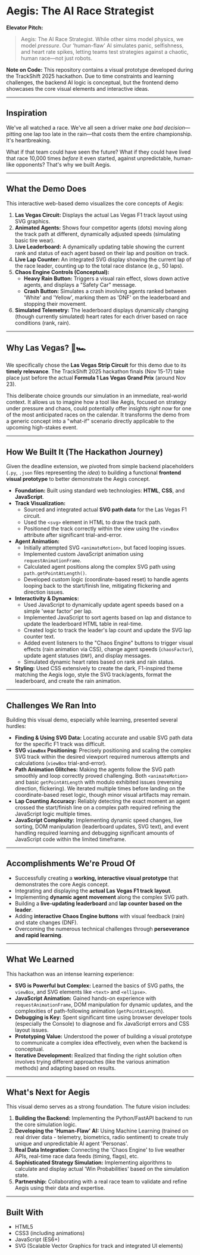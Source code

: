 # Aegis: The AI Race Strategist

**Elevator Pitch:**
> Aegis: The AI Race Strategist. While other sims model physics, we model *pressure*. Our 'human-flaw' AI simulates panic, selfishness, and heart rate spikes, letting teams test strategies against a chaotic, human race—not just robots.

**Note on Code:** This repository contains a visual prototype developed during the TrackShift 2025 hackathon. Due to time constraints and learning challenges, the backend AI logic is conceptual, but the frontend demo showcases the core visual elements and interactive ideas.

---
## Inspiration

We've all watched a race. We've all seen a driver make *one bad decision*—pitting one lap too late in the rain—that costs them the entire championship. It's heartbreaking.

What if that team could have seen the future? What if they could have lived that race 10,000 times *before* it even started, against unpredictable, human-like opponents? That's why we built Aegis.

---
## What the Demo Does

This interactive web-based demo visualizes the core concepts of Aegis:

1.  **Las Vegas Circuit:** Displays the actual Las Vegas F1 track layout using SVG graphics.
2.  **Animated Agents:** Shows four competitor agents (dots) moving along the track path at different, dynamically adjusted speeds (simulating basic tire wear).
3.  **Live Leaderboard:** A dynamically updating table showing the current rank and status of each agent based on their lap and position on track.
4.  **Live Lap Counter:** An integrated SVG display showing the current lap of the race leader, counting up to the total race distance (e.g., 50 laps).
5.  **Chaos Engine Controls (Conceptual):**
    * **Heavy Rain Button:** Triggers a visual rain effect, slows down active agents, and displays a "Safety Car" message.
    * **Crash Button:** Simulates a crash involving agents ranked between 'White' and 'Yellow', marking them as 'DNF' on the leaderboard and stopping their movement.
6.  **Simulated Telemetry:** The leaderboard displays dynamically changing (though currently simulated) heart rates for each driver based on race conditions (rank, rain).

---
## Why Las Vegas? 🎲🏎️

We specifically chose the **Las Vegas Strip Circuit** for this demo due to its **timely relevance**. The TrackShift 2025 hackathon finals (Nov 15-17) take place just before the actual **Formula 1 Las Vegas Grand Prix** (around Nov 23).

This deliberate choice grounds our simulation in an immediate, real-world context. It allows us to imagine how a tool like Aegis, focused on strategy under pressure and chaos, could potentially offer insights *right now* for one of the most anticipated races on the calendar. It transforms the demo from a generic concept into a "what-if" scenario directly applicable to the upcoming high-stakes event.

---
## How We Built It (The Hackathon Journey)

Given the deadline extension, we pivoted from simple backend placeholders (`.py`, `.json` files representing the *idea*) to building a functional **frontend visual prototype** to better demonstrate the Aegis concept.

* **Foundation:** Built using standard web technologies: **HTML**, **CSS**, and **JavaScript**.
* **Track Visualization:**
    * Sourced and integrated actual **SVG path data** for the Las Vegas F1 circuit.
    * Used the `<svg>` element in HTML to draw the track path.
    * Positioned the track correctly within the view using the `viewBox` attribute after significant trial-and-error.
* **Agent Animation:**
    * Initially attempted SVG `<animateMotion>`, but faced looping issues.
    * Implemented custom JavaScript animation using `requestAnimationFrame`.
    * Calculated agent positions along the complex SVG path using `path.getPointAtLength()`.
    * Developed custom logic (coordinate-based reset) to handle agents looping back to the start/finish line, mitigating flickering and direction issues.
* **Interactivity & Dynamics:**
    * Used JavaScript to dynamically update agent speeds based on a simple 'wear factor' per lap.
    * Implemented JavaScript to sort agents based on lap and distance to update the leaderboard HTML table in real-time.
    * Created logic to track the leader's lap count and update the SVG lap counter text.
    * Added event listeners to the "Chaos Engine" buttons to trigger visual effects (rain animation via CSS), change agent speeds (`chaosFactor`), update agent statuses (`DNF`), and display messages.
    * Simulated dynamic heart rates based on rank and rain status.
* **Styling:** Used CSS extensively to create the dark, F1-inspired theme matching the Aegis logo, style the SVG track/agents, format the leaderboard, and create the rain animation.

---
## Challenges We Ran Into

Building this visual demo, especially while learning, presented several hurdles:

* **Finding & Using SVG Data:** Locating accurate and usable SVG path data for the specific F1 track was difficult.
* **SVG `viewBox` Positioning:** Precisely positioning and scaling the complex SVG track within the desired viewport required numerous attempts and calculations (`viewBox` trial-and-error).
* **Path Animation Glitches:** Making the agents follow the SVG path smoothly and loop correctly proved challenging. Both `<animateMotion>` and basic `getPointAtLength` with modulo exhibited issues (reversing direction, flickering). We iterated multiple times before landing on the coordinate-based reset logic, though minor visual artifacts may remain.
* **Lap Counting Accuracy:** Reliably detecting the exact moment an agent crossed the start/finish line on a complex path required refining the JavaScript logic multiple times.
* **JavaScript Complexity:** Implementing dynamic speed changes, live sorting, DOM manipulation (leaderboard updates, SVG text), and event handling required learning and debugging significant amounts of JavaScript code within the limited timeframe.

---
## Accomplishments We're Proud Of

* Successfully creating a **working, interactive visual prototype** that demonstrates the core Aegis concept.
* Integrating and displaying the **actual Las Vegas F1 track layout**.
* Implementing **dynamic agent movement** along the complex SVG path.
* Building a **live-updating leaderboard** and **lap counter based on the leader**.
* Adding **interactive Chaos Engine buttons** with visual feedback (rain) and state changes (DNF).
* Overcoming the numerous technical challenges through **perseverance and rapid learning**.

---
## What We Learned

This hackathon was an intense learning experience:

* **SVG is Powerful but Complex:** Learned the basics of SVG paths, the `viewBox`, and SVG elements like `<text>` and `<ellipse>`.
* **JavaScript Animation:** Gained hands-on experience with `requestAnimationFrame`, DOM manipulation for dynamic updates, and the complexities of path-following animation (`getPointAtLength`).
* **Debugging is Key:** Spent significant time using browser developer tools (especially the Console) to diagnose and fix JavaScript errors and CSS layout issues.
* **Prototyping Value:** Understood the power of building a visual prototype to communicate a complex idea effectively, even when the backend is conceptual.
* **Iterative Development:** Realized that finding the right solution often involves trying different approaches (like the various animation methods) and adapting based on results.

---
## What's Next for Aegis

This visual demo serves as a strong foundation. The future vision includes:

1.  **Building the Backend:** Implementing the Python/FastAPI backend to run the core simulation logic.
2.  **Developing the 'Human-Flaw' AI:** Using Machine Learning (trained on real driver data - telemetry, biometrics, radio sentiment) to create truly unique and unpredictable AI agent 'Personas'.
3.  **Real Data Integration:** Connecting the 'Chaos Engine' to live weather APIs, real-time race data feeds (timing, flags), etc.
4.  **Sophisticated Strategy Simulation:** Implementing algorithms to calculate and display actual 'Win Probabilities' based on the simulation state.
5.  **Partnership:** Collaborating with a real race team to validate and refine Aegis using their data and expertise.

---
## Built With

* HTML5
* CSS3 (including animations)
* JavaScript (ES6+)
* SVG (Scalable Vector Graphics for track and integrated UI elements)
